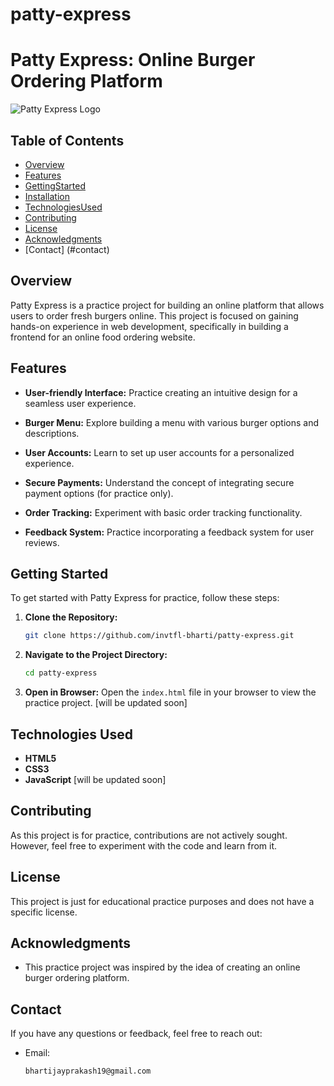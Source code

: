 # patty-express
# Patty Express: Online Burger Ordering Platform

![Patty Express Logo](link_to_logo.png)

## Table of Contents

- [Overview](#overview)
- [Features](#features)
- [GettingStarted](#gettingstarted)
- [Installation](#installation)
- [TechnologiesUsed](#technologiesused)
- [Contributing](#contributing)
- [License](#license)
- [Acknowledgments](#acknowledgments)
- [Contact] (#contact)


## Overview

Patty Express is a practice project for building an online platform that allows users to order fresh burgers online. This project is focused on gaining hands-on experience in web development, specifically in building a frontend for an online food ordering website.

## Features

- **User-friendly Interface:** Practice creating an intuitive design for a seamless user experience.
- **Burger Menu:** Explore building a menu with various burger options and descriptions.

- **User Accounts:** Learn to set up user accounts for a personalized experience.
- **Secure Payments:** Understand the concept of integrating secure payment options (for practice only).
- **Order Tracking:** Experiment with basic order tracking functionality.
- **Feedback System:** Practice incorporating a feedback system for user reviews.

## Getting Started

To get started with Patty Express for practice, follow these steps:

1. **Clone the Repository:**
    ```bash
    git clone https://github.com/invtfl-bharti/patty-express.git
    ```

2. **Navigate to the Project Directory:**
    ```bash
    cd patty-express
    ```

3. **Open in Browser:**
   Open the `index.html` file in your browser to view the practice project.  [will be updated soon]

## Technologies Used

- **HTML5**
- **CSS3**
- **JavaScript**  [will be updated soon]

## Contributing

As this project is for practice, contributions are not actively sought. However, feel free to experiment with the code and learn from it.

## License

This project is just for educational practice purposes and does not have a specific license.

## Acknowledgments

- This practice project was inspired by the idea of creating an online burger ordering platform.

## Contact

If you have any questions or feedback, feel free to reach out:
- Email: 

    ```bash
    bhartijayprakash19@gmail.com
